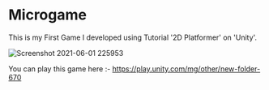 # Microgame

This is my First Game I developed using Tutorial '2D Platformer' on 'Unity'.

![Screenshot 2021-06-01 225953](https://user-images.githubusercontent.com/80676763/120366290-1ba9f580-c32d-11eb-90dc-d1ef6f85b1d7.png)



You can play this game here :- https://play.unity.com/mg/other/new-folder-670
